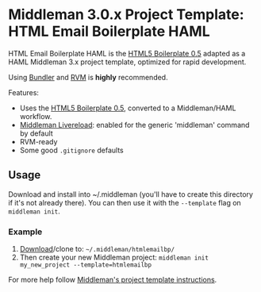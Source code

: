 # Middleman 3.0.x Project Template: HTML Email Boilerplate HAML

HTML Email Boilerplate HAML is the [HTML5 Boilerplate 0.5](http://htmlemailboilerplate.com/) adapted as a HAML Middleman 3.x project template, optimized for rapid development.

Using [Bundler](http://gembundler.com/) and [RVM](https://rvm.io/) is **highly** recommended.

Features:

* Uses the [HTML5 Boilerplate 0.5](http://htmlemailboilerplate.com/), converted to a Middleman/HAML workflow.
* [Middleman Livereload](https://github.com/middleman/middleman-livereload): enabled for the generic 'middleman' command by default
* RVM-ready
* Some good `.gitignore` defaults

## Usage

Download and install into ~/.middleman (you'll have to create this directory if it's not already there). You can then use it with the `--template` flag on `middleman init`. 

### Example

1. [Download](https://github.com/dannyprose/Middleman-HTML-Email-HAML/zipball/master)/clone to: `~/.middleman/htmlemailbp/`
2. Then create your new Middleman project: `middleman init my_new_project --template=htmlemailbp`

For more help follow [Middleman's project template instructions](http://middlemanapp.com/getting-started/welcome/).